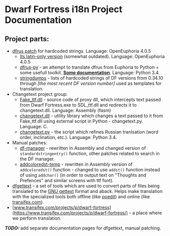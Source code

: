 # Dwarf Fortress i18n Project Documentation

## Project parts:

* [dfrus patch](https://bitbucket.org/insolor/dfrus/) for hardcoded strings. Language: OpenEuphoria 4.0.5
    * [Its latin-only version](https://bitbucket.org/dfint/df-i18n) (somewhat outdated). Language: OpenEuphoria 4.0.5
    * [dfrus-py](https://bitbucket.org/dfint/dfrus-py) - an attempt to translate dfrus from Euphoria to Python + some usefull toolkit. [**Some documentation**](dfrus-py). Language: Python 3.4.
    * [stringdumps](https://bitbucket.org/dfint/stringdumps) - lists of hardcoded strings of DF versions from 0.34.10 through *[the most recent DF version number]* used as templates for translation.
* Changetext project group:
    * [Fake_ttf.dll](https://bitbucket.org/dfint/fake_ttf.dll) - source code of proxy dll, which intercepts text passed from Dwarf Fortress.exe to SDL_ttf.dll and redirects it to changetext.dll. Language: Assembly (fasm)
    * [changetext.dll](https://bitbucket.org/dfint/changetextpy) - utility library which changes a text passed to it from Fake_ttf.dll using external script in Python - changetext.py. Language: C.
    * [changetext.py](https://bitbucket.org/dfint/changetextpy_script) - the script which refines Russian tranlsation (word order, inclination, etc.). Language: Python 3.4.
* Manual patches:
    * [df-manager](https://bitbucket.org/dfint/df-manager) - rewritten in Assembly and changed version of `standardstringentry()` function, other patches related to search in the DF manager.
    * [addcoloredst-temp](https://bitbucket.org/dfint/addcoloredst-temp) - rewritten in Assembly version of `addcoloredst()` function - changed to use `addst()` function instead of using `addchar()` (in order to output text on "Thoughts and Prefences" and similar screens with ttf font).
* [dfgettext](https://bitbucket.org/dfint/df-gettext-toolkit) - a set of tools which are used to convert parts of files being translated to the [GNU gettext](http://www.gnu.org/software/gettext/) format and aback. Helps make translation with the specialized tools both offline (like [poedit](http://poedit.net/)) and online (like [transifex.com](http://transifex.com/)).
* [www.transifex.com/projects/p/dwarf-fortress](https://www.transifex.com/projects/p/dwarf-fortress/) - a place where we perform translation.

***TODO:*** add separate documentation pages for dfgettext, manual patching.